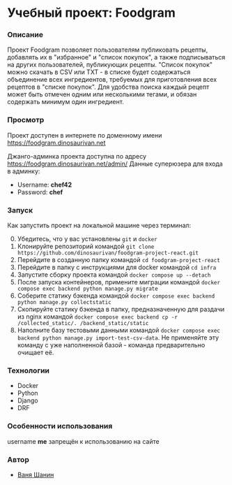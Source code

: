 # Учебный проект: Foodgram

### Описание
Проект Foodgram позволяет пользователям публиковать рецепты, добавлять их в "избранное" и "список покупок", а также подписываться на других пользователей, публикующих рецепты. "Список покупок" можно скачать в CSV или TXT - в списке будет содержаться объединение всех ингредиентов, требуемых для приготовления всех рецептов в "списке покупок". Для удобства поиска каждый рецепт может быть отмечен одним или несколькими тегами, и обязан содержать минимум один ингредиент.

### Просмотр
Проект доступен в интернете по доменному имени https://foodgram.dinosaurivan.net

Джанго-админка проекта доступна по адресу https://foodgram.dinosaurivan.net/admin/
Данные суперюзера для входа в админку:
- Username: **chef42**
- Password: **chef**

### Запуск
Как запустить проект на локальной машине через терминал:

0. Убедитесь, что у вас установлены `git` и `docker`
1. Клонируйте репозиторий командой `git clone https://github.com/dinosaurivan/foodgram-project-react.git`
2. Перейдите в созданную папку командой `cd foodgram-project-react`
3. Перейдите в папку с инструкциями для docker командой `cd infra`
4. Запустите сборку проекта командой `docker compose up --detach`
5. После запуска контейнеров, примените миграции командой `docker compose exec backend python manage.py migrate`
6. Соберите статику бэкенда командой `docker compose exec backend python manage.py collectstatic`
7. Скопируйте статику бэкенда в папку, предназначенную для раздачи из nginx командой `docker compose exec backend cp -r /collected_static/. /backend_static/static`
8. Наполните базу тестовыми данными командой `docker compose exec backend python manage.py import-test-csv-data`. Не применяйте эту команду с уже наполненной базой - команда предварительно очищает её.

### Технологии
* Docker
* Python
* Django
* DRF

### Особенности использования
username **me** запрещён к использованию на сайте

### Автор
- [Ваня Шанин](https://t.me/justicewisdom/)
